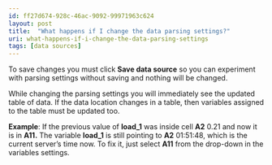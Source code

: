 ```yaml
---
id: ff27d674-928c-46ac-9092-99971963c624
layout: post
title:  "What happens if I change the data parsing settings?"
uri: what-happens-if-i-change-the-data-parsing-settings
tags: [data sources]
---
```


To save changes you must click **Save data source** so you can experiment with parsing settings without saving and nothing will be changed.

<!--more-->

While changing the parsing settings you will immediately see the updated table of data. If the data location changes in a table, then variables assigned to the table must be updated too.

**Example**: If the previous value of **load_1** was inside cell **A2** 0.21 and now it is in **A11.** The variable **load\_1** is still pointing to **A2** 01:51:48, which is the current server’s time now. To fix it, just select **A11** from the drop-down in the variables settings.
